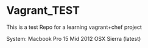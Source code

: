 
# Vagrant_TEST

This is a test Repo for a learning vagrant+chef project

System:
Macbook Pro 15 Mid 2012
OSX Sierra (latest)


